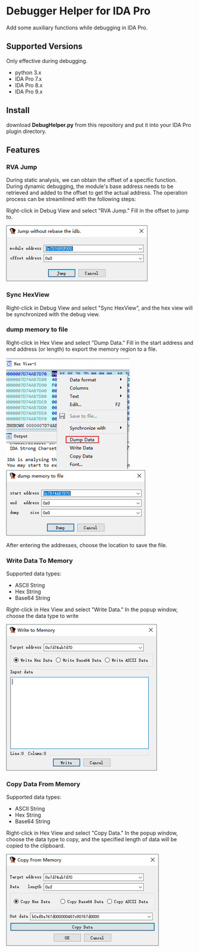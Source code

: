 # Debugger Helper for IDA Pro

Add some auxiliary functions while debugging in IDA Pro.

## Supported Versions

Only effective during debugging.
* python 3.x
* IDA Pro 7.x
* IDA Pro 8.x
* IDA Pro 9.x

## Install

download **DebugHelper.py** from this repository and put it into your IDA Pro plugin directory.

## Features

### RVA Jump

During static analysis, we can obtain the offset of a specific function. During dynamic debugging, the module's base
address needs to be retrieved and added to the offset to get the actual address. The operation process can be
streamlined with the following steps:

Right-click in Debug View and select "RVA Jump." Fill in the offset to jump to.

![RVA Jump](./assets/RVA.png)

### Sync HexView
Right-click in Debug View and select "Sync HexView", and the hex view will be synchronized with the debug view.

### dump memory to file

Right-click in Hex View and select "Dump Data." Fill in the start address and end address (or length) to export the
memory region to a file.

![Dump Data](./assets/dump_pic1.png)
![Dump Data](./assets/dump_pic2.png)

After entering the addresses, choose the location to save the file.

### Write Data To Memory

Supported data types:

* ASCII String
* Hex String
* Base64 String

Right-click in Hex View and select "Write Data." In the popup window, choose the data type to write

![Write Data](./assets/write_memory.png)

### Copy Data From Memory

Supported data types:

* ASCII String
* Hex String
* Base64 String

Right-click in Hex View and select "Copy Data." In the popup window, choose the data type to copy, and the specified
length of data will be copied to the clipboard.

![Copy Data](./assets/copy.png)
